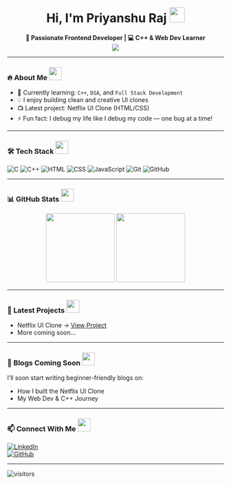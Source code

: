 <h1 align="center">
  Hi, I'm Priyanshu Raj <img src="https://media.giphy.com/media/hvRJCLFzcasrR4ia7z/giphy.gif" width="35px" />
</h1>

<p align="center">
  <b>🚀 Passionate Frontend Developer | 💻 C++ & Web Dev Learner</b><br/>
  <i>
    <b>
      <img src="https://readme-typing-svg.herokuapp.com?font=Fira+Code&size=24&duration=3000&pause=1000&color=00FFFF&width=500&lines=Building+cool+UI+clones.;Learning+DSA+and+Web+Development.;Open+to+Collaboration!"/>
    </b>
  </i>
</p>

---

### 🔥 About Me <img src="https://media.giphy.com/media/xT9IgG50Fb7Mi0prBC/giphy.gif" width="30px" />

- 🚀 Currently learning: `C++`, `DSA`, and `Full Stack Development`
- 💡 I enjoy building clean and creative UI clones
- 📺 Latest project: Netflix UI Clone (HTML/CSS)
- ⚡ Fun fact: I debug my life like I debug my code — one bug at a time!

---

### 🛠️ Tech Stack <img src="https://media.giphy.com/media/L8K62iTDkzGX6/giphy.gif" width="30px" />

![C](https://img.shields.io/badge/C-A8B9CC?logo=c&logoColor=white)
![C++](https://img.shields.io/badge/C++-00599C?logo=c%2B%2B&logoColor=white)
![HTML](https://img.shields.io/badge/HTML5-E34F26?logo=html5&logoColor=white)
![CSS](https://img.shields.io/badge/CSS3-1572B6?logo=css3&logoColor=white)
![JavaScript](https://img.shields.io/badge/JavaScript-F7DF1E?logo=javascript&logoColor=black)
![Git](https://img.shields.io/badge/Git-F05032?logo=git&logoColor=white)
![GitHub](https://img.shields.io/badge/GitHub-181717?logo=github&logoColor=white)

---

### 📊 GitHub Stats <img src="https://media.giphy.com/media/3o7btPCcdNniyf0ArS/giphy.gif" width="30px" />

<p align="center">
  <img src="https://github-readme-stats.vercel.app/api?username=priyanshuraj-debug&show_icons=true&theme=tokyonight" height="160"/>
  <img src="https://github-readme-stats.vercel.app/api/top-langs/?username=priyanshuraj-debug&layout=compact&theme=tokyonight" height="160"/>
</p>

---

### 🌱 Latest Projects <img src="https://media.giphy.com/media/3oEdv7u7MkBDjTSVg0/giphy.gif" width="30px" />

- Netflix UI Clone → [View Project](https://priyanshuraj-debug.github.io/netflix-ui-clone)  
- More coming soon...

---

### 📝 Blogs Coming Soon <img src="https://media.giphy.com/media/26u4cqiYI30juCOGY/giphy.gif" width="30px" />

I’ll soon start writing beginner-friendly blogs on:
- How I built the Netflix UI Clone
- My Web Dev & C++ Journey

---

### 📫 Connect With Me <img src="https://media.giphy.com/media/12NUbkX6p4xOO4/giphy.gif" width="30px" />

[![LinkedIn](https://img.shields.io/badge/LinkedIn-blue?logo=linkedin&logoColor=white)](https://linkedin.com/in/priyanshuraj-debug)  
[![GitHub](https://img.shields.io/badge/GitHub-181717?logo=github&logoColor=white)](https://github.com/priyanshuraj-debug)

---

![visitors](https://visitor-badge.glitch.me/badge?page_id=priyanshuraj-debug.visitor-badge)